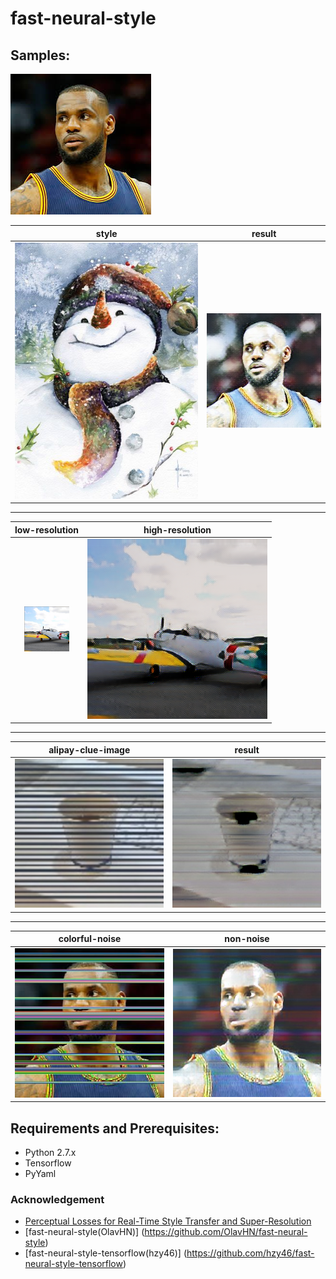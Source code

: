 # fast-neural-style

## Samples:

![](https://github.com/coder-james/fast-neural-style/blob/master/img/lbj.jpg)

| style | result |
| :---: | :----: |
| ![](https://github.com/coder-james/fast-neural-style/blob/master/img/chritmas.jpg)|  ![](https://github.com/coder-james/fast-neural-style/blob/master/img/result/lbj.jpg)  |

---

| low-resolution | high-resolution |
| :---: | :----: |
| ![](https://github.com/coder-james/fast-neural-style/blob/master/img/plane.jpg)|  ![](https://github.com/coder-james/fast-neural-style/blob/master/img/result/plane.jpg)  |

---

| alipay-clue-image | result |
| :---: | :----: |
| ![](https://github.com/coder-james/fast-neural-style/blob/master/img/cup.jpg)|  ![](https://github.com/coder-james/fast-neural-style/blob/master/img/result/cup.jpg)  |

---

| colorful-noise | non-noise |
| :---: | :----: |
| ![](https://github.com/coder-james/fast-neural-style/blob/master/img/lbj_color_line.jpg)|  ![](https://github.com/coder-james/fast-neural-style/blob/master/img/result/lbj_color_line.jpg)  |

## Requirements and Prerequisites:
- Python 2.7.x
- Tensorflow
- PyYaml

### Acknowledgement

- [Perceptual Losses for Real-Time Style Transfer and Super-Resolution](https://arxiv.org/abs/1603.08155)
- [fast-neural-style(OlavHN)] (https://github.com/OlavHN/fast-neural-style)
- [fast-neural-style-tensorflow(hzy46)] (https://github.com/hzy46/fast-neural-style-tensorflow)
